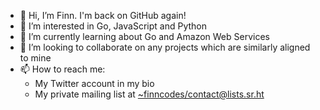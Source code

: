 - 👋 Hi, I’m Finn. I'm back on GitHub again!
- 👀 I’m interested in Go, JavaScript and Python
- 🌱 I’m currently learning about Go and Amazon Web Services
- 💞️ I’m looking to collaborate on any projects which are similarly aligned to mine
- 📫 How to reach me:
  - My Twitter account in my bio
  - My private mailing list at <~finncodes/contact@lists.sr.ht>

<!---
finncodes/finncodes is a ✨ special ✨ repository because its `README.md` (this file) appears on your GitHub profile.
You can click the Preview link to take a look at your changes.
--->
